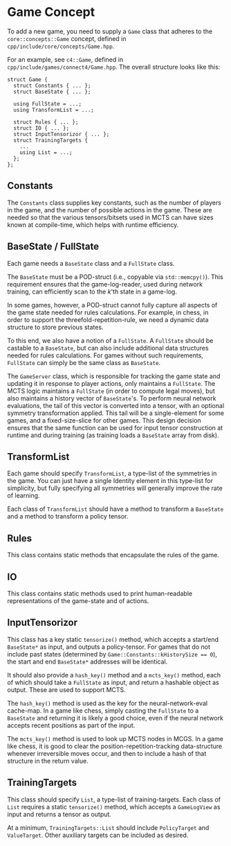 # Game Concept

To add a new game, you need to supply a `Game` class that adheres to the `core::concepts::Game` concept, defined in `cpp/include/core/concepts/Game.hpp`.

For an example, see `c4::Game`, defined in `cpp/include/games/connect4/Game.hpp`. The overall structure looks like this:

```
struct Game {
  struct Constants { ... };
  struct BaseState { ... };

  using FullState = ...;
  using TransformList = ...;

  struct Rules { ... };
  struct IO { ... };
  struct InputTensorizor { ... };
  struct TrainingTargets {
    ...
    using List = ...;
  };
};
```

## Constants

The `Constants` class supplies key constants, such as the number of players in the game, and the number of possible actions in the game.
These are needed so that the various tensors/bitsets used in MCTS can have sizes known at compile-time, which helps with runtime efficiency.

## BaseState / FullState

Each game needs a `BaseState` class and a `FullState` class.

The `BaseState` must be a POD-struct (i.e., copyable via `std::memcpy()`). This requirement ensures that the game-log-reader, used during
network training, can efficiently scan to the $k$'th state in a game-log.

In some games, however, a POD-struct cannot fully capture all aspects of the game state needed for rules calculations. For example, in
chess, in order to support the threefold-repetition-rule, we need a dynamic data structure to store previous states.

To this end, we also have a notion of a `FullState`. A `FullState` should be castable to a `BaseState`, but can also include additional
data structures needed for rules calculations. For games without such requirements, `FullState` can simply be the same class as `BaseState`.

The `GameServer` class, which is responsible for tracking the game state and updating it in response to player actions, only maintains a
`FullState`. The MCTS logic maintains a `FullState` (in order to compute legal moves), but also maintains a history vector of `BaseState`'s.
To perform neural network evaluations, the tail of this vector is converted into a tensor, with an optional symmetry transformation
applied. This tail will be a single-element for some games, and a fixed-size-slice for other games. This design decision ensures that
the same function can be used for input tensor construction at runtime and during training (as training loads a `BaseState` array from disk).

## TransformList

Each game should specify `TransformList`, a type-list of the symmetries in the game. You can just have a single Identity element in this type-list for
simplicity, but fully specifying all symmetries will generally improve the rate of learning.

Each class of `TransformList` should have a method to transform a `BaseState` and a method to transform a policy tensor.

## Rules

This class contains static methods that encapsulate the rules of the game.

## IO

This class contains static methods used to print human-readable representations of the game-state and of actions.

## InputTensorizor

This class has a key static `tensorize()` method, which accepts a start/end `BaseState*` as input, and outputs a policy-tensor. For games
that do not include past states (determined by `Game::Constants::kHistorySize == 0`), the start and end `BaseState*` addresses will be
identical.

It should also provide a `hash_key()` method and a `mcts_key()` method, each of which should take a `FullState` as input, and return
a hashable object as output. These are used to support MCTS.

The `hash_key()` method is used as the key for the neural-network-eval cache-map. In a game like chess, simply casting the `FullState`
to a `BaseState` and returning it is likely a good choice, even if the neural network accepts recent positions as part of the input.

The `mcts_key()` method is used to look up MCTS nodes in MCGS. In a game like chess, it is good to clear the position-repetition-tracking
data-structure whenever irreversible moves occur, and then to include a hash of that structure in the return value.

## TrainingTargets

This class should specify `List`, a type-list of training-targets. Each class of `List` requires a static `tensorize()` method, which accepts
a `GameLogView` as input and returns a tensor as output.

At a minimum, `TrainingTargets::List` should include `PolicyTarget` and `ValueTarget`. Other auxiliary targets can be included as desired.
